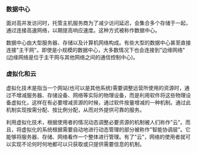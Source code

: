 
### 数据中心

面对高并发访问时，托管主机服务商为了减少访问延迟，会集合多个存储于一起，通过连接高速网络，以期提高响应速度。这种方式被称作数据中心。

数据中心由大型服务器、存储以及计算机网络构成。有些大型的数据中心甚至直接连接"主干网"。即使是小规模的数据中心，大多数情况下也会连接到"边缘网络"(边缘网络是位于主干网与其他网络之间的通信控制中心)。


### 虚拟化和云

虚拟化技术是指当一个网站(也可以是其他系统)需要调整远营所使用的资源时，通过不增减服务器、存储设备、网络等实际的物理设备，而是利用软件将这些物理设备虚拟化，这样在有必要增减资源的时候，通过软件按量增减的一种机制。通过此机制实现按需分配、按比例分配，从而对外提供可靠的服务。

利用虚拟化技术，根据使用者的情况动态调整必要资源的机制被人们祢作"云"。而且，将虚拟化的系统根据需要自动地进行动态管理的部分被称作"智能协调层"。它能够将服务器、存储、网络看作一个整体进行管理。有了"云"，网络的使用者就可以实现不论何时何地都可以只获取或只提供需要信息的机制。

